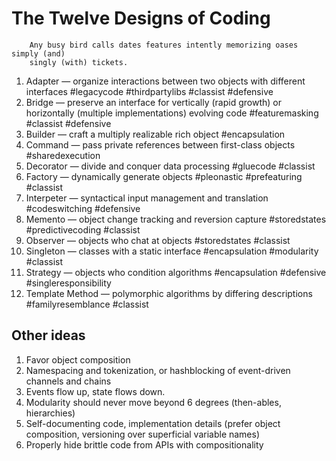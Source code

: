 # The Twelve Designs of Coding

		Any busy bird calls dates features intently memorizing oases simply (and)  
		singly (with) tickets.

1. Adapter — organize interactions between two objects with different interfaces #legacycode #thirdpartylibs #classist #defensive
2. Bridge — preserve an interface for vertically (rapid growth) or horizontally (multiple implementations) evolving code #featuremasking #classist #defensive
3. Builder — craft a multiply realizable rich object #encapsulation
4. Command — pass private references between first-class objects #sharedexecution
5. Decorator — divide and conquer data processing #gluecode #classist
6. Factory — dynamically generate objects #pleonastic #prefeaturing #classist
7. Interpeter — syntactical input management and translation #codeswitching #defensive
8. Memento — object change tracking and reversion capture #storedstates #predictivecoding #classist
9. Observer — objects who chat at objects #storedstates #classist
10. Singleton — classes with a static interface #encapsulation #modularity #classist
11. Strategy — objects who condition algorithms #encapsulation #defensive #singleresponsibility
12. Template Method — polymorphic algorithms by differing descriptions #familyresemblance #classist

## Other ideas

1. Favor object composition
2. Namespacing and tokenization, or hashblocking of event-driven channels and chains
3. Events flow up, state flows down.
4. Modularity should never move beyond 6 degrees (then-ables, hierarchies)
5. Self-documenting code, implementation details (prefer object composition, versioning over superficial variable names)
6. Properly hide brittle code from APIs with compositionality
